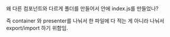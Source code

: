 왜 다른 컴포넌트와 다르게 폴더를 만들어서 안에 index.js를 만들었나?

즉 container 와 presenter를 나눠서 한 파일에 다 적는 게 아니라 나눠서 export/import 하기 위함임.